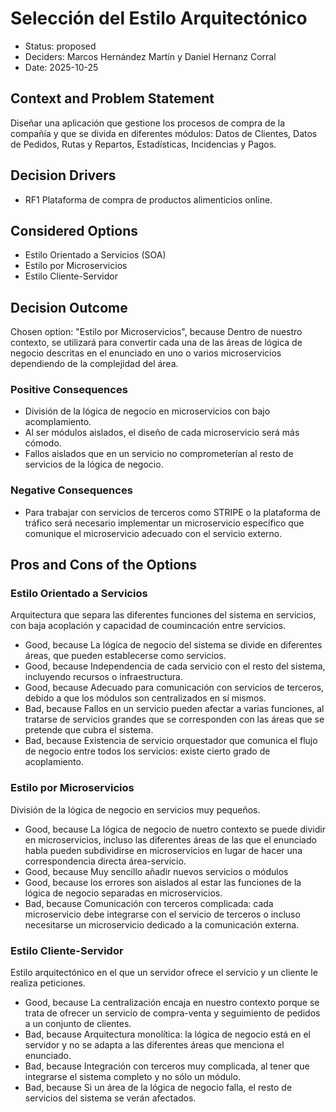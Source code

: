 # Selección del Estilo Arquitectónico

* Status: proposed
* Deciders: Marcos Hernández Martín y Daniel Hernanz Corral
* Date: 2025-10-25

## Context and Problem Statement

Diseñar una aplicación que gestione los procesos de compra de la compañía y que se divida en diferentes módulos: Datos de Clientes, Datos de Pedidos, Rutas y Repartos, Estadísticas, Incidencias y Pagos.

## Decision Drivers

* RF1 Plataforma de compra de productos alimenticios online.

## Considered Options

* Estilo Orientado a Servicios (SOA)
* Estilo por Microservicios
* Estilo Cliente-Servidor

## Decision Outcome

Chosen option: "Estilo por Microservicios", because Dentro de nuestro contexto, se utilizará para convertir cada una de las áreas de lógica de negocio descritas en el enunciado en uno o varios microservicios dependiendo de la complejidad del área.

### Positive Consequences

* División de la lógica de negocio en microservicios con bajo acomplamiento.
* Al ser módulos aislados, el diseño de cada microservicio será más cómodo.
* Fallos aislados que en un servicio no comprometerían al resto de servicios de la lógica de negocio.

### Negative Consequences

* Para trabajar con servicios de terceros como STRIPE o la plataforma de tráfico será necesario implementar un microservicio específico que comunique el microservicio adecuado con el servicio externo.

## Pros and Cons of the Options

### Estilo Orientado a Servicios

Arquitectura que separa las diferentes funciones del sistema en servicios, con baja acoplación y capacidad de coumincación entre servicios.

* Good, because La lógica de negocio del sistema se divide en diferentes áreas, que pueden establecerse como servicios.
* Good, because Independencia de cada servicio con el resto del sistema, incluyendo recursos o infraestructura.
* Good, because Adecuado para comunicación con servicios de terceros, debido a que los módulos son centralizados en sí mismos.
* Bad, because Fallos en un servicio pueden afectar a varias funciones, al tratarse de servicios grandes que se corresponden con las áreas que se pretende que cubra el sistema.
* Bad, because Existencia de servicio orquestador que comunica el flujo de negocio entre todos los servicios: existe cierto grado de acoplamiento.

### Estilo por Microservicios

División de la lógica de negocio en servicios muy pequeños.

* Good, because La lógica de negocio de nuetro contexto se puede dividir en microservicios, incluso las diferentes áreas de las que el enunciado habla pueden subdividirse en microservicios en lugar de hacer una correspondencia directa área-servicio.
* Good, because Muy sencillo añadir nuevos servicios o módulos
* Good, because los errores son aislados al estar las funciones de la lógica de negocio separadas en microservicios.
* Bad, because Comunicación con terceros complicada: cada microservicio debe integrarse con el servicio de terceros o incluso necesitarse un microservicio dedicado a la comunicación externa.

### Estilo Cliente-Servidor

Estilo arquitectónico en el que un servidor ofrece el servicio y un cliente le realiza peticiones.

* Good, because La centralización encaja en nuestro contexto porque se trata de ofrecer un servicio de compra-venta y seguimiento de pedidos a un conjunto de clientes.
* Bad, because Arquitectura monolítica: la lógica de negocio está en el servidor y no se adapta a las diferentes áreas que menciona el enunciado.
* Bad, because Integración con terceros muy complicada, al tener que integrarse el sistema completo y no sólo un módulo.
* Bad, because Si un área de la lógica de negocio falla, el resto de servicios del sistema se verán afectados.
